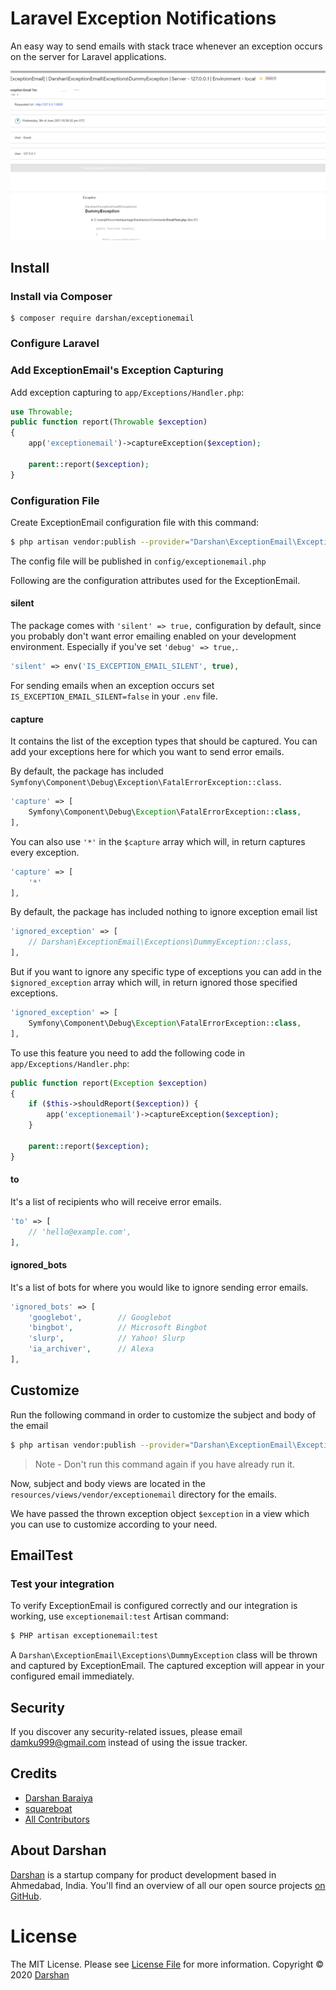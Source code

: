 # Laravel Exception Notifications

An easy way to send emails with stack trace whenever an exception occurs on the server for Laravel applications.

![exceptionemail example image](exceptionemail.png?raw=true "ExceptionEmail")

## Install

### Install via Composer

```
$ composer require darshan/exceptionemail
```
### Configure Laravel

### Add ExceptionEmail's Exception Capturing

Add exception capturing to `app/Exceptions/Handler.php`:

```php
use Throwable;
public function report(Throwable $exception)
{
    app('exceptionemail')->captureException($exception);

    parent::report($exception);
}
```

### Configuration File

Create ExceptionEmail configuration file  with this command:

```bash
$ php artisan vendor:publish --provider="Darshan\ExceptionEmail\ExceptionEmailServiceProvider"
```

The config file will be published in  `config/exceptionemail.php`

Following are the configuration attributes used for the ExceptionEmail.

#### silent

The package comes with `'silent' => true,` configuration by default, since you probably don't want error emailing enabled on your development environment. Especially if you've set `'debug' => true,`.

```php
'silent' => env('IS_EXCEPTION_EMAIL_SILENT', true),
```

For sending emails when an exception occurs set `IS_EXCEPTION_EMAIL_SILENT=false` in your `.env` file.


#### capture

It contains the list of the exception types that should be captured. You can add your exceptions here for which you want to send error emails.

By default, the package has included `Symfony\Component\Debug\Exception\FatalErrorException::class`.

```php
'capture' => [
    Symfony\Component\Debug\Exception\FatalErrorException::class,
],
```

You can also use `'*'` in the `$capture` array which will, in return captures every exception.

```php
'capture' => [
    '*'
],
```

By default, the package has included nothing to ignore exception email list 

```php
'ignored_exception' => [
    // Darshan\ExceptionEmail\Exceptions\DummyException::class,
],
```
But if you want to ignore any specific type of exceptions you can add in the `$ignored_exception` array which will, in return ignored those specified exceptions.

```php
'ignored_exception' => [
    Symfony\Component\Debug\Exception\FatalErrorException::class,
],
```

To use this feature you need to add the following code in `app/Exceptions/Handler.php`:

```php
public function report(Exception $exception)
{
    if ($this->shouldReport($exception)) {
        app('exceptionemail')->captureException($exception);
    }

    parent::report($exception);
}
```

#### to

It's a list of recipients who will receive error emails.

```php
'to' => [
    // 'hello@example.com',
],
```

#### ignored_bots

It's a list of bots for where you would like to ignore sending error emails.

```php
'ignored_bots' => [
    'googlebot',        // Googlebot
    'bingbot',          // Microsoft Bingbot
    'slurp',            // Yahoo! Slurp
    'ia_archiver',      // Alexa
],
```

## Customize

Run the following command in order to customize the subject and body of the email

```bash
$ php artisan vendor:publish --provider="Darshan\ExceptionEmail\ExceptionEmailServiceProvider"
```

> Note - Don't run this command again if you have already run it.

Now, subject and body views are located in the `resources/views/vendor/exceptionemail` directory for the emails.

We have passed the thrown exception object `$exception` in a view which you can use to customize according to your need.

## EmailTest
### Test your integration
To verify ExceptionEmail is configured correctly and our integration is working, use `exceptionemail:test` Artisan command:

```bash
$ PHP artisan exceptionemail:test
```

A `Darshan\ExceptionEmail\Exceptions\DummyException` class will be thrown and captured by ExceptionEmail. The captured exception will appear in your configured email immediately.

## Security

If you discover any security-related issues, please email damku999@gmail.com instead of using the issue tracker.

## Credits

- [Darshan Baraiya](https://github.com/damku999)
- [squareboat](https://github.com/squareboat/sneaker)
- [All Contributors](../../contributors)

## About Darshan

[Darshan](https://webmonks.in) is a startup company for product development based in Ahmedabad, India. You'll find an overview of all our open source projects [on GitHub](https://github.com/damku999).

# License

The MIT License. Please see [License File](LICENSE.md) for more information. Copyright © 2020 [Darshan](https://webmonks.in)